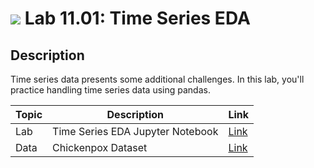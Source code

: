 # ![](https://ga-dash.s3.amazonaws.com/production/assets/logo-9f88ae6c9c3871690e33280fcf557f33.png) Lab 11.01: Time Series EDA

## Description

Time series data presents some additional challenges. In this lab, you'll practice handling time series data using pandas.

| Topic | Description | Link |
| --- | --- | --- |
| Lab |  Time Series EDA Jupyter Notebook | [Link](./starter-code.ipynb)|
| Data | Chickenpox Dataset | [Link](./data/hungary_chickenpox.csv)|

